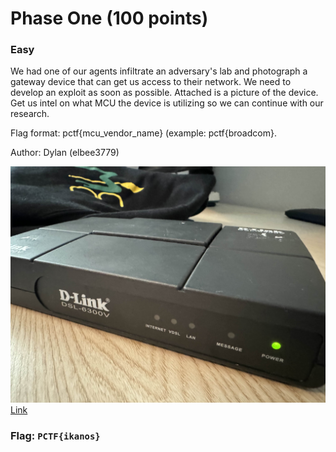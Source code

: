 <h1> Phase One (100 points)</h1>
<h3>Easy</h3>
<p> We had one of our agents infiltrate an adversary's lab and photograph a gateway device that can get us access to their network. We need to develop an exploit as soon as possible. Attached is a picture of the device. Get us intel on what MCU the device is utilizing so we can continue with our research.</p>
<p> Flag format: pctf{mcu_vendor_name} (example: pctf{broadcom}.</p>
<p> Author: Dylan (elbee3779)</p>
<img src="./imgs/target_product.jpg">
<a href="https://wikidevi.wi-cat.ru/D-Link_DSL-6300V"> Link </a>
<h3>Flag: <code>PCTF{ikanos}</code></h3>
